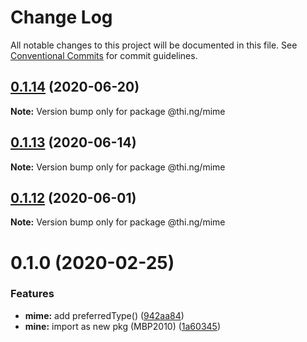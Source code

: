 # Change Log

All notable changes to this project will be documented in this file.
See [Conventional Commits](https://conventionalcommits.org) for commit guidelines.

## [0.1.14](https://github.com/thi-ng/umbrella/compare/@thi.ng/mime@0.1.13...@thi.ng/mime@0.1.14) (2020-06-20)

**Note:** Version bump only for package @thi.ng/mime





## [0.1.13](https://github.com/thi-ng/umbrella/compare/@thi.ng/mime@0.1.12...@thi.ng/mime@0.1.13) (2020-06-14)

**Note:** Version bump only for package @thi.ng/mime





## [0.1.12](https://github.com/thi-ng/umbrella/compare/@thi.ng/mime@0.1.11...@thi.ng/mime@0.1.12) (2020-06-01)

**Note:** Version bump only for package @thi.ng/mime





# 0.1.0 (2020-02-25)


### Features

* **mime:** add preferredType() ([942aa84](https://github.com/thi-ng/umbrella/commit/942aa8493ebc67c08bf02d4e88508f4058f726ce))
* **mine:** import as new pkg (MBP2010) ([1a60345](https://github.com/thi-ng/umbrella/commit/1a603459b30de13879ca8a02af7f7d95b5c3f8cc))
